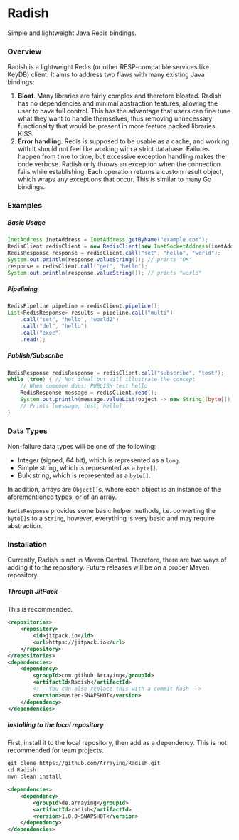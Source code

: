 # Radish
Simple and lightweight Java Redis bindings.

### Overview
Radish is a lightweight Redis (or other RESP-compatible services like KeyDB) client.
It aims to address two flaws with many existing Java bindings:
1. **Bloat**. Many libraries are fairly complex and therefore bloated.
Radish has no dependencies and minimal abstraction features, allowing the user to have full control.
This has the advantage that users can fine tune what they want to handle themselves, thus removing unnecessary functionality that would be present in more feature packed libraries. KISS.
2. **Error handling**. Redis is supposed to be usable as a cache, and working with it should not feel like working with a strict database.
Failures happen from time to time, but excessive exception handling makes the code verbose.
Radish only throws an exception when the connection fails while establishing.
Each operation returns a custom result object, which wraps any exceptions that occur.
This is similar to many Go bindings.

### Examples
##### Basic Usage
```java
InetAddress inetAddress = InetAddress.getByName("example.com");
RedisClient redisClient = new RedisClient(new InetSocketAddress(inetAddress, 6379), 1 << 16);
RedisResponse response = redisClient.call("set", "hello", "world");
System.out.println(response.valueString()); // prints "OK"
response = redisClient.call("get", "hello");
System.out.println(response.valueString()); // prints "world"
```

##### Pipelining
```java
RedisPipeline pipeline = redisClient.pipeline();
List<RedisResponse> results = pipeline.call("multi")
    .call("set", "hello", "world2")
    .call("del", "hello")
    .call("exec")
    .read();
```

##### Publish/Subscribe
```java
RedisResponse redisResponse = redisClient.call("subscribe", "test");
while (true) { // Not ideal but will illustrate the concept
    // When someone does: PUBLISH test hello
    RedisResponse message = redisClient.read();
    System.out.println(message.valueList(object -> new String((byte[]) object)));
    // Prints [message, test, hello]
}
```

### Data Types

Non-failure data types will be one of the following:
- Integer (signed, 64 bit), which is represented as a `long`.
- Simple string, which is represented as a `byte[]`.
- Bulk string, which is represented as a `byte[]`.

In addition, arrays are `Object[]`s, where each object is an instance of the aforementioned types, or of an array.

`RedisResponse` provides some basic helper methods, i.e. converting the `byte[]`s to a `String`, however, everything is very basic and may require abstraction.

### Installation

Currently, Radish is not in Maven Central. Therefore, there are two ways of adding it to the repository.
Future releases will be on a proper Maven repository.

##### Through JitPack
This is recommended.
```xml
<repositories>
    <repository>
    	<id>jitpack.io</id>
    	<url>https://jitpack.io</url>
	</repository>
</repositories>
<dependencies>
    <dependency>
        <groupId>com.github.Arraying</groupId>
        <artifactId>Radish</artifactId>
        <!-- You can also replace this with a commit hash -->
        <version>master-SNAPSHOT</version>
    </dependency>
</dependencies>
```

##### Installing to the local repository
First, install it to the local repository, then add as a dependency.
This is not recommended for team projects.
```xml
git clone https://github.com/Arraying/Radish.git
cd Radish
mvn clean install
```
```xml
<dependencies>
    <dependency>
        <groupId>de.arraying</groupId>
        <artifactId>radish</artifactId>
        <version>1.0.0-SNAPSHOT</version>
    </dependency>
</dependencies>
```
